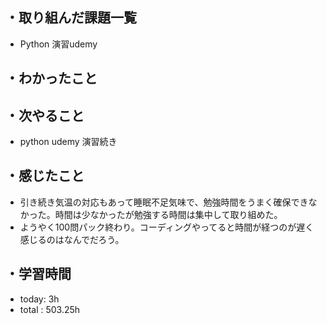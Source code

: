 ## ・取り組んだ課題一覧
- Python 演習udemy 


## ・わかったこと


## ・次やること
- python udemy 演習続き

## ・感じたこと
- 引き続き気温の対応もあって睡眠不足気味で、勉強時間をうまく確保できなかった。時間は少なかったが勉強する時間は集中して取り組めた。
- ようやく100問パック終わり。コーディングやってると時間が経つのが遅く感じるのはなんでだろう。

## ・学習時間
- today:   3h
- total  : 503.25h

